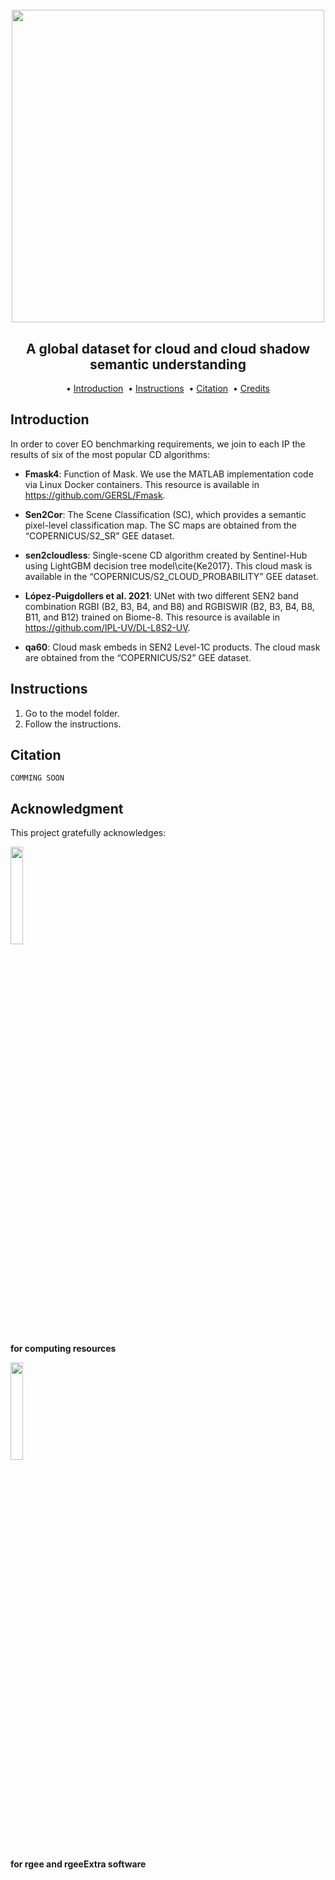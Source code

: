 <h1 align="center">
  <br>
  <img src=https://user-images.githubusercontent.com/54723897/113879941-4e1af480-97bb-11eb-83f3-e0ec8772b7c4.gif width=500px>
  <br>    
</h1>

<h2 align="center">A global dataset for cloud and cloud shadow semantic understanding</h2>

<p align="center">  
  • 
  <a href="#why-we-need-another-cloud-detection-dataset">Introduction</a> &nbsp;•  
  <a href="#characteristics">Instructions</a> &nbsp;•
  <a href="#citation">Citation</a> &nbsp;•
  <a href="#credits">Credits</a>  
</p>

## Introduction

In order to cover EO benchmarking requirements, we join to each IP the results of six of the most popular CD algorithms:
  
  - **Fmask4**: Function of Mask. We use the MATLAB implementation code via Linux Docker containers. This resource is available in https://github.com/GERSL/Fmask.	
  
  - **Sen2Cor**: The Scene Classification (SC), which provides a semantic pixel-level classification map. The SC maps are obtained from the “COPERNICUS/S2\_SR” GEE dataset.
  
  - **sen2cloudless**: Single-scene CD algorithm created by Sentinel-Hub using LightGBM decision tree model\cite{Ke2017}. This cloud mask is available in the “COPERNICUS/S2\_CLOUD\_PROBABILITY” GEE dataset.	
  
  - **López-Puigdollers et al. 2021**: UNet with two different SEN2 band combination RGBI (B2, B3, B4, and B8) and RGBISWIR (B2, B3, B4, B8, B11, and B12) trained on Biome-8. This resource is available in https://github.com/IPL-UV/DL-L8S2-UV.
  
  - **qa60**: Cloud mask embeds in SEN2 Level-1C products. The cloud mask are obtained from the “COPERNICUS/S2” GEE dataset.


## Instructions

1) Go to the model folder.
2) Follow the instructions.

## Citation 

	COMMING SOON 
	
## Acknowledgment

This project gratefully acknowledges:

<img src=https://user-images.githubusercontent.com/16768318/153642319-9bb91ef6-a400-47ff-a080-9b4406390153.svg width=20%>

**for computing resources**

<img src=https://user-images.githubusercontent.com/16768318/153673173-e9069a03-daa7-4893-93ef-246248d48351.png width=20%>

**for rgee and rgeeExtra software**
